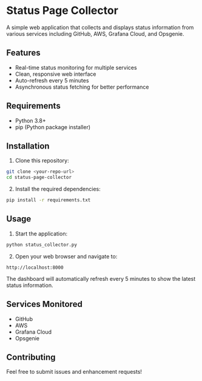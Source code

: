 # Status Page Collector

A simple web application that collects and displays status information from various services including GitHub, AWS, Grafana Cloud, and Opsgenie.

## Features

- Real-time status monitoring for multiple services
- Clean, responsive web interface
- Auto-refresh every 5 minutes
- Asynchronous status fetching for better performance

## Requirements

- Python 3.8+
- pip (Python package installer)

## Installation

1. Clone this repository:
```bash
git clone <your-repo-url>
cd status-page-collector
```

2. Install the required dependencies:
```bash
pip install -r requirements.txt
```

## Usage

1. Start the application:
```bash
python status_collector.py
```

2. Open your web browser and navigate to:
```
http://localhost:8000
```

The dashboard will automatically refresh every 5 minutes to show the latest status information.

## Services Monitored

- GitHub
- AWS
- Grafana Cloud
- Opsgenie

## Contributing

Feel free to submit issues and enhancement requests! 